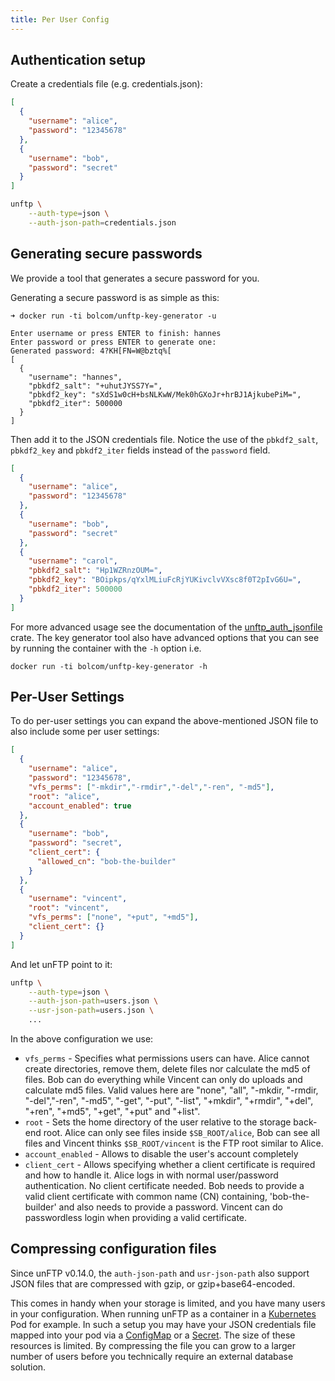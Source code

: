 ```yaml
---
title: Per User Config
---
```


## Authentication setup

Create a credentials file (e.g. credentials.json):

```json
[
  {
    "username": "alice",
    "password": "12345678"
  },
  {
    "username": "bob",
    "password": "secret"
  }
]
```

```sh
unftp \
    --auth-type=json \
    --auth-json-path=credentials.json
```

## Generating secure passwords

We provide a tool that generates a secure password for you.

Generating a secure password is as simple as this:

```shell
➜ docker run -ti bolcom/unftp-key-generator -u

Enter username or press ENTER to finish: hannes
Enter password or press ENTER to generate one:
Generated password: 4?KH[FN=W@bztq%[
[
  {
    "username": "hannes",
    "pbkdf2_salt": "+uhutJYSS7Y=",
    "pbkdf2_key": "sXdS1w0cH+bsNLKwW/Mek0hGXoJr+hrBJ1AjkubePiM=",
    "pbkdf2_iter": 500000
  }
]
```

Then add it to the JSON credentials file. Notice the use of the `pbkdf2_salt`, `pbkdf2_key` and `pbkdf2_iter` fields 
instead of the `password` field.

```json
[
  {
    "username": "alice",
    "password": "12345678"
  },
  {
    "username": "bob",
    "password": "secret"
  },
  {
    "username": "carol",
    "pbkdf2_salt": "Hp1WZRnzOUM=",
    "pbkdf2_key": "BOipkps/qYxlMLiuFcRjYUKivclvVXsc8f0T2pIvG6U=",
    "pbkdf2_iter": 500000
  }
]
```

For more advanced usage see the documentation of the [unftp_auth_jsonfile](https://docs.rs/unftp-auth-jsonfile/0.2.1/unftp_auth_jsonfile)
crate. The key generator tool also have advanced options that you can see by running the container with the `-h` option i.e.

```shell
docker run -ti bolcom/unftp-key-generator -h
```

## Per-User Settings

To do per-user settings you can expand the above-mentioned JSON file to also include some per user settings:

```json
[
  {
    "username": "alice",
    "password": "12345678",
    "vfs_perms": ["-mkdir","-rmdir","-del","-ren", "-md5"],
    "root": "alice",
    "account_enabled": true
  },
  {
    "username": "bob",
    "password": "secret",
    "client_cert": {
      "allowed_cn": "bob-the-builder"
    }
  },
  {
    "username": "vincent",
    "root": "vincent",
    "vfs_perms": ["none", "+put", "+md5"],
    "client_cert": {}
  }  
]
```

And let unFTP point to it:

```sh
unftp \
    --auth-type=json \
    --auth-json-path=users.json \
    --usr-json-path=users.json \
    ...
```

In the above configuration we use:

* `vfs_perms` - Specifies what permissions users can have. Alice cannot create directories, remove them, delete files nor 
  calculate the md5 of files. Bob can do everything while Vincent can only do uploads and calculate md5 files. Valid values
  here are "none", "all", "-mkdir, "-rmdir, "-del","-ren", "-md5", "-get", "-put", "-list", "+mkdir", "+rmdir", "+del", 
  "+ren", "+md5", "+get", "+put" and "+list".
* `root` - Sets the home directory of the user relative to the storage back-end root. Alice can only see files inside 
  `$SB_ROOT/alice`, Bob can see all files and Vincent thinks `$SB_ROOT/vincent` is the FTP root similar to Alice.
* `account_enabled` - Allows to disable the user's account completely
* `client_cert` - Allows specifying whether a client certificate is required and how to handle it. Alice logs in with 
  normal user/password authentication. No client certificate needed. Bob needs to provide a valid client certificate 
  with common name (CN) containing, 'bob-the-builder' and also needs to provide a password. Vincent can do passwordless 
  login when providing a valid certificate.

## Compressing configuration files

Since unFTP v0.14.0, the `auth-json-path` and `usr-json-path` also support JSON files that are compressed with gzip, or gzip+base64-encoded.

This comes in handy when your storage is limited, and you have many users in your configuration.
When running unFTP as a container in a [Kubernetes](https://kubernetes.io/) Pod for example.
In such a setup you may have your JSON credentials file mapped into your pod via a [ConfigMap](https://kubernetes.io/docs/concepts/configuration/configmap/) or a [Secret](https://kubernetes.io/docs/concepts/configuration/secret/).
The size of these resources is limited.
By compressing the file you can grow to a larger number of users before you technically require an external database solution.
